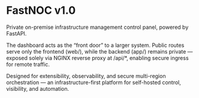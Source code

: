 # FastNOC v1.0

Private on-premise infrastructure management control panel, powered by FastAPI.

The dashboard acts as the “front door” to a larger system. Public routes serve only the frontend (web/), while the backend (app/) remains private — exposed solely via NGINX reverse proxy at /api/\*, enabling secure ingress for remote traffic.

Designed for extensibility, observability, and secure multi-region orchestration — an infrastructure-first platform for self-hosted control, visibility, and automation.
